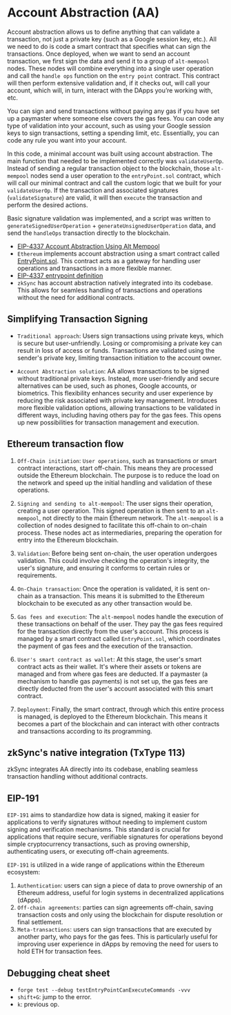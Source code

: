 # Account Abstraction (AA)

Account abstraction allows us to define anything that can validate a transaction, not just a private key (such as a Google session key, etc.). All we need to do is code a smart contract that specifies what can sign the transactions. Once deployed, when we want to send an account transaction, we first sign the data and send it to a group of `alt-mempool` nodes. These nodes will combine everything into a single user operation and call the `handle ops` function on the `entry point` contract. This contract will then perform extensive validation and, if it checks out, will call your account, which will, in turn, interact with the DApps you’re working with, etc.

You can sign and send transactions without paying any gas if you have set up a paymaster where someone else covers the gas fees. You can code any type of validation into your account, such as using your Google session keys to sign transactions, setting a spending limit, etc. Essentially, you can code any rule you want into your account.

In this code, a minimal account was built using account abstraction. The main function that needed to be implemented correctly was `validateUserOp`. Instead of sending a regular transaction object to the blockchain, those `alt-mempool` nodes send a user operation to the `entryPoint.sol` contract, which will call our minimal contract and call the custom logic that we built for your `validateUserOp`. If the transaction and associated signatures (`validateSignature`) are valid, it will then `execute` the transaction and perform the desired actions.

Basic signature validation was implemented, and a script was written to `generateSignedUserOperation` + `generateUnsignedUserOperation` data, and send the `handleOps` transaction directly to the blockchain.


* [EIP-4337 Account Abstraction Using Alt Mempool](https://eips.ethereum.org/EIPS/eip-4337)
* `Ethereum` implements account abstraction using a smart contract called [EntryPoint.sol](https://github.com/eth-infinitism/account-abstraction/blob/develop/contracts/core/EntryPoint.sol). This contract acts as a gateway for handling user operations and transactions in a more flexible manner.
* [EIP-4337 entrypoint definition](https://eips.ethereum.org/EIPS/eip-4337#entrypoint-definition)
* `zkSync` has account abstraction natively integrated into its codebase. This allows for seamless handling of transactions and operations without the need for additional contracts.

## Simplifying Transaction Signing

* `Traditional approach`: Users sign transactions using private keys, which is secure but user-unfriendly. Losing or compromising a private key can result in loss of access or funds. Transactions are validated using the sender's private key, limiting transaction initiation to the account owner.

* `Account Abstraction solution`: AA allows transactions to be signed without traditional private keys. Instead, more user-friendly and secure alternatives can be used, such as phones, Google accounts, or biometrics. This flexibility enhances security and user experience by reducing the risk associated with private key management. Introduces more flexible validation options, allowing transactions to be validated in different ways, including having others pay for the gas fees. This opens up new possibilities for transaction management and execution.

## Ethereum transaction flow

1. `Off-Chain initiation`: `User operations`, such as transactions or smart contract interactions, start off-chain. This means they are processed outside the Ethereum blockchain. The purpose is to reduce the load on the network and speed up the initial handling and validation of these operations.

2. `Signing and sending to alt-mempool`: The user signs their operation, creating a user operation. This signed operation is then sent to an `alt-mempool`, not directly to the main Ethereum network. The `alt-mempool` is a collection of nodes designed to facilitate this off-chain to on-chain process. These nodes act as intermediaries, preparing the operation for entry into the Ethereum blockchain.

3. `Validation`: Before being sent on-chain, the user operation undergoes validation. This could involve checking the operation's integrity, the user's signature, and ensuring it conforms to certain rules or requirements.

4. `On-Chain transaction`: Once the operation is validated, it is sent on-chain as a transaction. This means it is submitted to the Ethereum blockchain to be executed as any other transaction would be.

5. `Gas fees and execution`: The `alt-mempool` nodes handle the execution of these transactions on behalf of the user. They pay the gas fees required for the transaction directly from the user's account. This process is managed by a smart contract called `EntryPoint.sol`, which coordinates the payment of gas fees and the execution of the transaction.

6. `User's smart contract as wallet`: At this stage, the user's smart contract acts as their wallet. It's where their assets or tokens are managed and from where gas fees are deducted. If a paymaster (a mechanism to handle gas payments) is not set up, the gas fees are directly deducted from the user's account associated with this smart contract.

7. `Deployment`: Finally, the smart contract, through which this entire process is managed, is deployed to the Ethereum blockchain. This means it becomes a part of the blockchain and can interact with other contracts and transactions according to its programming.

## zkSync's native integration (TxType 113)

zkSync integrates AA directly into its codebase, enabling seamless transaction handling without additional contracts.

## EIP-191

`EIP-191` aims to standardize how data is signed, making it easier for applications to verify signatures without needing to implement custom signing and verification mechanisms. This standard is crucial for applications that require secure, verifiable signatures for operations beyond simple cryptocurrency transactions, such as proving ownership, authenticating users, or executing off-chain agreements.

`EIP-191` is utilized in a wide range of applications within the Ethereum ecosystem:

1. `Authentication`: users can sign a piece of data to prove ownership of an Ethereum address, useful for login systems in decentralized applications (dApps).
2. `Off-chain agreements`: parties can sign agreements off-chain, saving transaction costs and only using the blockchain for dispute resolution or final settlement.
3. `Meta-transactions`: users can sign transactions that are executed by another party, who pays for the gas fees. This is particularly useful for improving user experience in dApps by removing the need for users to hold ETH for transaction fees.


## Debugging cheat sheet

* `forge test --debug testEntryPointCanExecuteCommands -vvv`
* `shift+G`: jump to the error.
* `k`: previous op.
